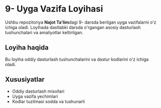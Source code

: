 # 9- Uyga Vazifa Loyihasi

Ushbu repozitoriya **Najot Ta'lim**dagi 9- darsda berilgan uyga vazifalarni o'z ichiga oladi. Loyihada dastlabki darsda o'rgangan asosiy dasturlash tushunchalari va amaliyotlar keltirilgan.

## Loyiha haqida

Bu loyiha oddiy dasturlash tushunchalarini va dastur kodlarini o'z ichiga oladi. 

## Xususiyatlar

- Oddiy dasturlash misollari
- Uyga vazifa yechimlari
- Kodlar tuzilmasi sodda va tushunarli
